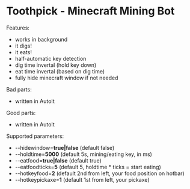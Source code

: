 Toothpick - Minecraft Mining Bot
================================

Features:
- works in background
- it digs!
- it eats!
- half-automatic key detection
- dig time invertal (hold key down)
- eat time invertal (based on dig time)
- fully hide minecraft window if not needed

Bad parts:
- written in AutoIt

Good parts:
- written in AutoIt

Supported parameters:
- --hidewindow=**true|false** (default false) 
- --holdtime=**5000** (default 5s, mining/eating key, in ms)
- --eatfood=**true|false** (default true)
- --eatfoodticks=**5** (default 5, holdtime * ticks = start eating)
- --hotkeyfood=**2** (default 2nd from left, your food position on hotbar)
- --hotkeypickaxe=**1** (default 1st from left, your pickaxe)
